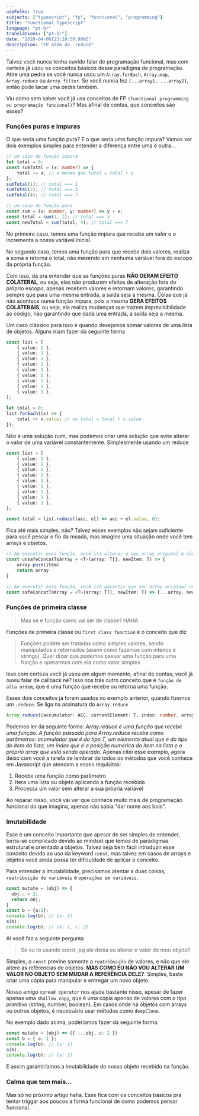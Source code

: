 ```yaml
---
useFolks: true
subjects: ["typescript", "fp", "functional", "programming"]
title: "Functional Typescript"
language: "pt-br"
translations: ["pt-br"]
date: "2020-04-06T23:29:59.999Z"
description: "FP além do .reduce"
---
```


Talvez você nunca tenha ouvido falar de programação funcional, mas com certeza já usou os conceitos básicos desse paradigma de programação.
Atire uma pedra se você nunca usou um `Array.forEach`, `Array.map`, `Array.reduce` ou `Array.filter`. Se você nunca fez `[...array1, ...array2]`, então pode tacar uma pedra também.

Viu como sem saber você já usa conceitos de FP `(functional programming ou programação funcional)`? Mas afinal de contas, que conceitos são esses?

### Funções puras e impuras

O que seria uma função pura? E o que seria uma função impura? Vamos ver dois exemplos simples para entender a diferença entre uma e outra...

```typescript
// um caso de função impura
let total = 0;
const sumTotal = (x: number) => {
	total += x; // o mesmo que total = total + x
};
sumTotal(1); // total === 1
sumTotal(2); // total === 3
sumTotal(4); // total === 7

// um caso de função pura
const sum = (x: number, y: number) => y + x;
const total = sum(1, 2); // total === 3
const newTotal = sum(total, 4); // total === 7
```

No primeiro caso, temos uma função impura que recebe um valor e o incrementa a nossa variável inicial.

No segundo caso, temos uma função pura que recebe dois valores, realiza a soma e retorna o total, não mexendo em nenhuma variável fora do escopo da própria função.

Com isso, dá pra entender que as funções puras **NÃO GERAM EFEITO COLATERAL**, ou seja, elas não produzem efeitos de alteração fora do próprio escopo, apenas recebem valores e retornam valores, garantindo sempre que para uma mesma entrada, a saída seja a mesma. Coisa que já não acontece numa função impura, pois a mesma **GERA EFEITOS COLATERAIS**, ou seja, ela realiza mudanças que trazem imprevisibilidade ao código, não garantindo que dada uma entrada, a saída seja a mesma.

Um caso clássico para isso é quando desejamos somar valores de uma lista de objetos. Alguns iriam fazer da seguinte forma

```typescript
const list = [
	{ value: 1 },
	{ value: 1 },
	{ value: 1 },
	{ value: 1 },
	{ value: 1 },
	{ value: 1 },
	{ value: 1 },
	{ value: 1 },
	{ value: 1 },
];

let total = 0;
list.forEach((x) => {
	total += x.value; // ou total = total + x.value
});
```

Não é uma solução ruim, mas podemos criar uma solução que evite alterar o valor de uma variável constantemente. Simplesmente usando um reduce

```typescript
const list = [
	{ value: 1 },
	{ value: 1 },
	{ value: 1 },
	{ value: 1 },
	{ value: 1 },
	{ value: 1 },
	{ value: 1 },
	{ value: 1 },
	{ value: 1 },
];

const total = list.reduce((acc, el) => acc + el.value, 0);
```

Fica até mais simples, não? Talvez esses exemplos não sejam suficiente para você pescar o fio da meada, mas imagine uma situação onde você tem arrays e objetos.

```typescript
// Ao executar essa função, você irá alterar o seu array original e não terá consistência nas informações
const unsafeConcatToArray = <T>(array: T[], newItem: T) => {
    array.push(item)
    return array
}

// Ao executar essa função, você irá garantir que seu array original não foi alterado
const safeConcatToArray = <T>(array: T[], newItem: T) => [...array, newItem]
```

### Funções de primeira classe

> Mas se é função como vai ser de classe? HAHA

Funções de primeira classe ou `first class function` é o conceito que diz

> Funções podem ser tratadas como simples valores, sendo manipulados e retornados (assim como fazemos com inteiros e strings). Quer dizer que podemos passar uma função para uma função e operarmos com ela como valor simples

Isso com certeza você já usou em algum momento, afinal de contas, você já ouviu falar de callback né? Isso nos trás outro conceito que é `função de alta ordem`, que é uma função que recebe ou retorna uma função.

Esses dois conceitos já foram usados no exemplo anterior, quando fizemos um `.reduce`. Se liga na assinatura do `Array.reduce`

```typescript
Array.reduce((accumulator: ACC, currentElement: T, index: number, array: T[]) => T);
```

Podemos ler da seguinte forma: *Array.reduce é uma função que recebe uma função. A função passada para Array.reduce recebe como parâmetros: acumulador que é do tipo T, um elemento atual que é do tipo do item da lista, um index que é a posição numérica do item na lista e o próprio array que está sendo operado*. Apenas citei esse exemplo, agora deixo com você a tarefa de lembrar de todos os métodos que você conhece em Javascript que atendam a esses requisitos:

1. Recebe uma função como parâmetro
2. Itera uma lista ou objeto aplicando a função recebida
3. Processa um valor sem alterar a sua própria variável

Ao reparar nisso, você vai ver que conhece muito mais de programação funcional do que imagina, apenas não sabia "dar nome aos bois".


### Imutabilidade

Esse é um conceito importante que apesar de ser simples de entender, torna-se complicado devido ao mindset que temos de paradigmas estrutural e orientado a objetos. Talvez seja bem fácil introduzir esse conceito devido ao uso da keyword `const`, mas talvez em casos de arrays e objetos você ainda possa ter dificuldade de aplicar o conceito.

Para entender a imutabilidade, precisamos atentar a duas coisas, `reatribuição de variáveis` e `operações em variáveis`. 

```typescript
const mutate = (obj) => {
  obj.c = 2;
  return obj;
}
const b = {a:1};
console.log(b); // {a: 1}
a(b);
console.log(b); // {a: 1, c: 2}
```

Aí você faz a seguinte pergunta

> Se eu to usando const, pq ele deixa eu alterar o valor do meu objeto?

Simples, o `const` previne somente a `reatribuição` de valores, e não que ele altere as refêrencias de objetos. **MAS COMO EU NÃO VOU ALTERAR UM VALOR NO OBJETO SEM MUDAR A REFERÊNCIA DELE?**. Simples, basta criar uma cópia para manipular e entregar um novo objeto. 

Nosso amigo `spread operator` nos ajuda bastante nisso, apesar de fazer apenas uma `shallow copy`, que é uma copia apenas de valores com o tipo primitivo (string, number, boolean). Em casos onde há objetos com arrays ou outros objetos, é necessário usar métodos como `deepClone`.

No exemplo dado acima, poderíamos fazer da seguinte forma:

```typescript
const mutate = (obj) => ({ ...obj, c: 2 })
const b = { a: 1 };
console.log(b); // {a: 1}
a(b);
console.log(b); // {a: 1}
```

E assim garantiríamos a imutabilidade do nosso objeto recebido na função.

### Calma que tem mais...

Mas só no próximo artigo haha. Esse fica com os conceitos básicos pra tentar triggar aos poucos a forma funcional de como podemos pensar funcional.